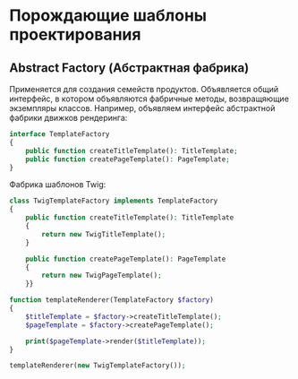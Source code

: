# Порождающие шаблоны проектирования

## Abstract Factory (Абстрактная фабрика)

Применяется для создания семейств продуктов. Объявляется общий интерфейс, в котором объявляются
фабричные методы, возвращяющие экземпляры классов. Например, объявляем интерфейс абстрактной
фабрики движков рендеринга: 

```php
interface TemplateFactory
{
    public function createTitleTemplate(): TitleTemplate;
    public function createPageTemplate(): PageTemplate;
}
```

Фабрика шаблонов Twig:
```php
class TwigTemplateFactory implements TemplateFactory
{
    public function createTitleTemplate(): TitleTemplate
    {
        return new TwigTitleTemplate();
    }

    public function createPageTemplate(): PageTemplate
    {
        return new TwigPageTemplate();
    }}
```

```php
function templateRenderer(TemplateFactory $factory)
{
    $titleTemplate = $factory->createTitleTemplate();
    $pageTemplate = $factory->createPageTemplate();

    print($pageTemplate->render($titleTemplate));
}
```

```php
templateRenderer(new TwigTemplateFactory());
```

